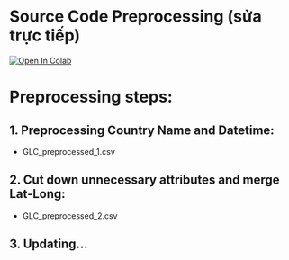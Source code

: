 # Source Code Preprocessing (sửa trực tiếp)
[![Open In Colab](https://colab.research.google.com/assets/colab-badge.svg)](https://colab.research.google.com/drive/1MprVRA3SLHzCUP0VGqZQJ_-BYDoJ4SJS?usp=sharing)



# Preprocessing steps:
## 1. Preprocessing Country Name and Datetime: 
* GLC_preprocessed_1.csv
## 2. Cut down unnecessary attributes and merge Lat-Long: 
* GLC_preprocessed_2.csv
## 3. Updating...
